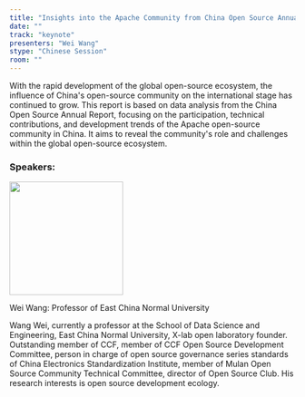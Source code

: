 ```yaml
---
title: "Insights into the Apache Community from China Open Source Annual Report"
date: ""
track: "keynote"
presenters: "Wei Wang"
stype: "Chinese Session"
room: ""
---
```


With the rapid development of the global open-source ecosystem, the influence of China's open-source community on the international stage has continued to grow. This report is based on data analysis from the China Open Source Annual Report, focusing on the participation, technical contributions, and development trends of the Apache open-source community in China. It aims to reveal the community's role and challenges within the global open-source ecosystem.

### Speakers:


<img src="https://sessionize.com/image/c9d3-400o400o1-ppTduZcHdbdZoE2Ns9x5h7.jpg" width="200" /><br/>

Wei Wang: Professor of East China Normal University

Wang Wei, currently a professor at the School of Data Science and Engineering, East China Normal University, X-lab open laboratory founder. Outstanding member of CCF, member of CCF Open Source Development Committee, person in charge of open source governance series standards of China Electronics Standardization Institute, member of Mulan Open Source Community Technical Committee, director of Open Source Club. His research interests is open source development ecology.